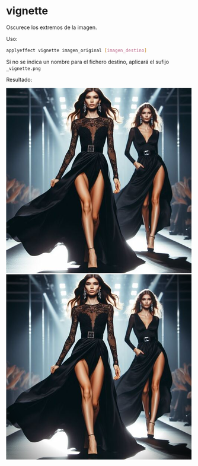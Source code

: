 # vignette

Oscurece los extremos de la imagen.

Uso:

``` sh
applyeffect vignette imagen_original [imagen_destino]
```

Si no se indica un nombre para el fichero destino, aplicará el sufijo `_vignette.png`

Resultado:

![imagen original](../../images/image.jpg)
![vignette](../../images/image_vignette.png)
